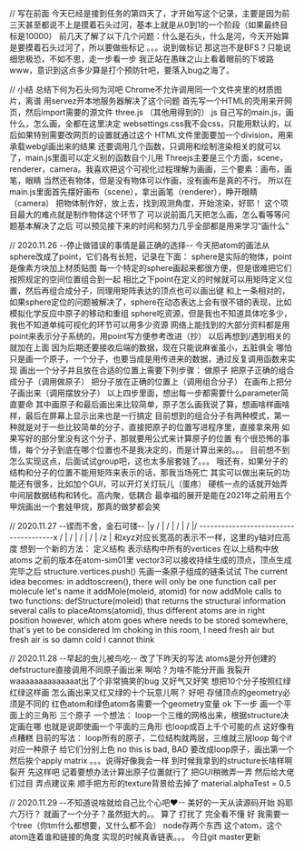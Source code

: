 // 写在前面
今天已经是接到任务的第四天了，才开始写这个记录，主要是因为前三天甚至都说不上是摸着石头过河，基本上就是从0到1的一个阶段（如果最终目标是10000）
前几天了解了以下几个问题：什么是石头，什么是河，今天开始算是要摸着石头过河了，所以要做些标记
。。。说到做标记 那这岂不是BFS？只能说细思极恐，不如不思，走一步看一步
我正站在愚昧之山上看着眼前的下坡路www，意识到这点多少算是打个预防针吧，要落入bug之海了。

// 小结
总结下何为石头何为河吧
Chrome不允许调用同一个文件夹里的材质图片，离谱
用servez开本地服务器解决了这个问题
首先写一个HTML的壳用来开网页，然后import需要的源文件
    three.js
    （其他用得到的）.js
    自己写的main.js，画什么，怎么画，全都在这里决定
    websettings.css我不会css，只能用默认的，以后如果特别需要改网页的设置就通过这个
HTML文件里面要加一个division，用来承载webgl画出来的结果
还要调用几个函数，只调用和绘制渲染相关的就可以了，main.js里面可以定义别的函数自个儿用
Threejs主要是三个方面，scene，renderer，camera。我喜欢把这个可视化过程理解为画画，三个要素：画布，画笔，眼睛
当然还有物体，但是没有物体可以作画，没有画布是真的不行。
所以在main.js里面首先摆好画布（scene），拿出画笔（renderer），睁开眼睛（camera）
把物体制作好，放上去，找到观测角度，开始渲染，好耶！
这个项目最大的难点就是制作物体这个环节了
可以说前面几天把怎么画，怎么看等等问题基本解决了之后
可以预见接下来的时间和努力几乎全部都是用来学习“画什么”

// 2020.11.26 --停止做错误的事情是最正确的选择--
今天把atom的画法从sphere改成了point，它们各有长短，记录在下面：
    sphere是实际的物体，point是像素方块加上材质贴图
    每一个特定的sphere画起来都很方便，但是很难把它们按照规定的空间位置组合到一起
    相比之下point在定义的时候就可以用矩阵定义位置，然后再组合成分子，同理用矩阵表达的顶点也可以画出键
    和上一条相对的，如果sphere定位的问题被解决了，sphere在动态表达上会有很不错的表现，比如模拟化学反应中原子的移动和重组
    sphere吃资源，但是我也不知道具体吃多少，我也不知道单纯可视化的环节可以用多少资源
    网络上能找到的大部分资料都是用point来表示分子系统的，用point写方便参考改进（抄）
以后再想到/遇到相关的就加在上面
因为后期还要接收后端的数据，现在只能说麻雀虽小，五脏俱全
哪怕只是画一个原子，一个分子，也要当成是用传进来的数据，通过反复调用函数来实现
画出一个分子并且放在合适的位置上需要下列步骤：
    做原子
    把原子正确的组合成分子（调用做原子）
    把分子放在正确的位置上（调用组合分子）
    在画布上把分子画出来（调用摆放分子）
以上四步里面，想出每一步都需要什么parameter简直要命
其中画原子和最后画出来比较简单，原子怎么画我说了算，想画啥样画啥样，最后在屏幕上显示出来也是一行搞定
目前想到的组合分子有两种模式，第一种就是对于一些比较简单的分子，直接把原子的位置写进程序里，直接拿来用
如果写好的部分里没有这个分子，那就要用公式来计算原子的位置
有个很恐怖的事情，每个分子到底在哪个位置也不是我决定的，而是计算出来的。。。
目前想不到怎么实现这点，后面试试group吧，这也太多层套娃了。。。
哦还有，如果分子的结构和分子的位置不能用矩阵来表示的话，那我当场死亡
其实可以做出来玩的功能还有很多，比如加个GUI，可以开灯关灯玩儿（蛋疼）
硬核一点的话就开始弄中间层数据结构和转化。高内聚，低耦合
最幸福的展开是能在2021年之前用五个甲烷画出一个套娃甲烷，那真的做梦都会笑

// 2020.11.27 --锲而不舍，金石可镂--
                |y           /
                |         /
                |      /
                |   /
                |/
--------------------------------------x
             /  |
          /     |
       /        |
    /           |
 /z             |
和xyz对应长宽高的表示不一样，这里的y轴对应高度
想到一个新的方法：
    定义结构 表示结构中所有的vertices
    在以上结构中放atoms
之前的版本在atom-sim01里
vector3可以接收持续生成的顶点，顶点生成完毕之后
structure.vertices.push()
先画一条原子组成的链条试试
The current idea becomes:
    in addtoscreen(), there will only be one function call per molecule
    let's name it addMole(moleid, atomid) for now
    addMole calls to two functions:
        defStructure(moleid) that returns the structural information
        several calls to placeAtoms(atomid), thus different atoms are in right position
    however, which atom goes where needs to be stored somewhere, that's yet to be considered
Im choking in this room, I need fresh air but fresh air is so damn cold
I cannot think

// 2020.11.28 --早起的虫儿被鸟吃--
改了下昨天的写法
atoms是分开创建的
defstructure直接调用不同原子画出来
啊哈？为啥不能分开画 我裂开
waaaaaaaaaaaaaat出了个非常搞笑的bug
又好气又好笑 想把10个分子按照红绿红绿这样画 怎么画出来又红又绿的十个玩意儿啊？
好吧 存储顶点的geometry必须是不同的 红色atom和绿色atom各需要一个geometry变量
ok 下一步 画一个平面上的三角形 三个原子
一个想法：
    loop一个三维的网格出来，根据structure决定画在哪
    也就是说即使画一个平面的三角形 也loop成百上千个可能的点
这好像有点糟糕
目前的写法：
    loop所有的原子，二位结构就两层，三维就三层loop
    每个if对应一种原子 给它们分别上色
no this is bad, BAD
要改成loop原子，画出第一个 然后挨个apply matrix
。。。说得好像我会一样
到时候我拿到的structure长啥样啊 裂开
先这样吧 记着要想办法计算出原子位置就行了
把GUI稍微弄一弄 然后给大佬们过目 弄点建议来
顺手把方形的texture背景给去掉了 material.alphaTest = 0.5

// 2020.11.29 --不知道说啥就给自己比个心吧❤--
美好的一天从读源码开始
妈耶 六万行？
就画了一个分子？虽然挺大的。。
算了 打扰了 完全看不懂
好 我需要一个tree（你tm什么都想要，又什么都不会）
node存两个东西 这个atom，这个atom连着谁和链接的角度
实现的时候真香链表。。。
今日git master更新
